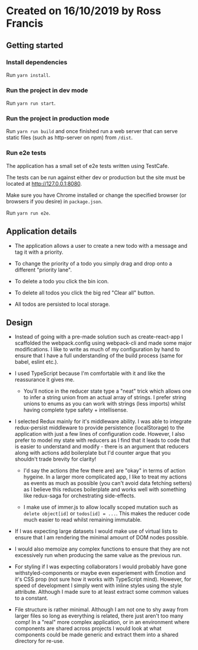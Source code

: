 # Created on 16/10/2019 by Ross Francis

## Getting started

### Install dependencies

Run `yarn install`.

### Run the project in dev mode

Run `yarn run start`.

### Run the project in production mode

Run `yarn run build` and once finished run a web server that can serve static files (such as http-server on npm) from `/dist`.

### Run e2e tests

The application has a small set of e2e tests written using TestCafe.

The tests can be run against either dev or production but the site must be located at http://127.0.0.1:8080.

Make sure you have Chrome installed or change the specified browser (or browsers if you desire) in `package.json`.

Run `yarn run e2e`.

## Application details

- The application allows a user to create a new todo with a message and tag it with a priority.

- To change the priority of a todo you simply drag and drop onto a different "priority lane".

- To delete a todo you click the bin icon.

- To delete all todos you click the big red "Clear all" button.

- All todos are persisted to local storage.

## Design

- Instead of going with a pre-made solution such as create-react-app I scaffolded the webpack.config using webpack-cli and made some major modifications. I like to write as much of my configuration by hand to ensure that I have a full understanding of the build process (same for babel, eslint etc.).

- I used TypeScript because I'm comfortable with it and like the reassurance it gives me.

  - You'll notice in the reducer state type a "neat" trick which allows one to infer a string union from an actual array of strings. I prefer string unions to enums as you can work with strings (less imports) whilst having complete type safety + intellisense.

* I selected Redux mainly for it's middleware ability. I was able to integrate redux-persist middleware to provide persistence (localStorage) to the application with just a few lines of configuration code. However, I also prefer to model my state with reducers as I find that it leads to  code that is easier to understand and modify - there is an argument that reducers along with actions add boilerplate but I'd counter argue that you shouldn't trade brevity for clarity!

  - I'd say the actions (the few there are) are "okay" in terms of action hygeine. In a larger more complicated app, I like to treat my actions as events as much as possible (you can't avoid data fetching setters) as I believe this reduces boilerplate and works well with something like redux-saga for orchestrating side-effects.
  
  - I make use of immer.js to allow locally scoped mutation such as `delete object[id]` or `todos[id] = ...`. This makes the reducer code much easier to read whilst remaining immutable.

* If I was expecting large datasets I would make use of virtual lists to ensure that I am rendering the minimal amount of DOM nodes possible.

* I would also memoize any complex functions to ensure that they are not excessively run when producing the same value as the previous run. 

* For styling if I was expecting collaborators I would probably have gone withstyled-components or maybe even experiement with Emotion and it's CSS prop (not sure how it works with TypeScript mind). However, for speed of development I simply went with inline styles using the style attribute. Although I made sure to at least extract some common values to a constant.

* File structure is rather minimal. Although I am not one to shy away from larger files so long as everything is related, there just aren't too many comp! In a "real" more complex application, or in an environment where components are shared across projects I would look at what components could be made generic and extract them into a shared directory for re-use.
